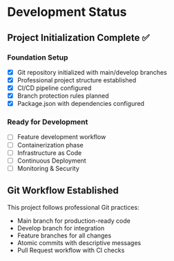 # Development Status

## Project Initialization Complete ✅

### Foundation Setup
- [x] Git repository initialized with main/develop branches
- [x] Professional project structure established  
- [x] CI/CD pipeline configured
- [x] Branch protection rules planned
- [x] Package.json with dependencies configured

### Ready for Development
- [ ] Feature development workflow
- [ ] Containerization phase
- [ ] Infrastructure as Code
- [ ] Continuous Deployment
- [ ] Monitoring & Security

## Git Workflow Established
This project follows professional Git practices:
- Main branch for production-ready code
- Develop branch for integration
- Feature branches for all changes
- Atomic commits with descriptive messages
- Pull Request workflow with CI checks
